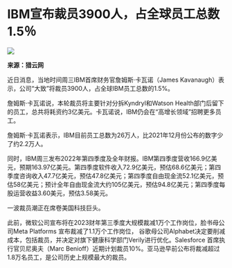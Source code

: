 # IBM宣布裁员3900人，占全球员工总数1.5％

![](https://inews.gtimg.com/newsapp_bt/0/11396560549/1000)

**来源：猎云网**

近日消息，当地时间周三IBM首席财务官詹姆斯·卡瓦诺（James Kavanaugh）表示，公司“大致”将裁员3900人，占全球IBM员工总数的1.5%。

詹姆斯·卡瓦诺说，本轮裁员将主要针对分拆Kyndryl和Watson
Health部门后留下的员工，总共将耗资约3亿美元。卡瓦诺说，IBM仍会在“高增长领域”招聘更多员工。

詹姆斯·卡瓦诺表示，IBM目前员工总数为26万人，比2021年12月份公布的数字少了约2.2万人。

同时，IBM周三发布2022年第四季度及全年财报。IBM第四季度营收166.9亿美元，预期163.97亿美元。第四季度软件收入72.9亿美元，预估68.6亿美元；第四季度咨询收入47.7亿美元，预估47.8亿美元；第四季度自由现金流52.1亿美元，预估58亿美元；预计全年自由现金流大约105亿美元，预估94.8亿美元；第四季度每股运营收益3.60美元，预估3.58美元。

一波裁员潮正在席卷美国科技巨头。

此前，微软公司宣布将在2023财年第三季度大规模裁减1万个工作岗位，脸书母公司Meta Platforms 宣布裁减了1.1万个工作岗位，
谷歌母公司Alphabet决定要削减成本，包括裁员，并决定对旗下健康科学部门Verily进行优化。Salesforce 首席执行官贝尼奥夫（Marc
Benioff）近期计划裁员10%。亚马逊早前公布将裁减超过1.8万名员工，是公司历史上规模最大的裁员。

